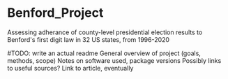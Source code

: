 # Benford_Project
Assessing adherance of county-level presidential election results to Benford's first digit law in 32 US states, from 1996-2020

#TODO: write an actual readme
General overview of project (goals, methods, scope)
Notes on software used, package versions
Possibly links to useful sources?
Link to article, eventually
